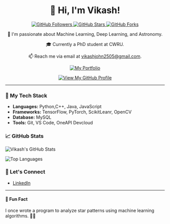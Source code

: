 <h1 align="center">👋 Hi, I'm Vikash!</h1>

<p align="center">
  <a href="https://github.com/vicky157" target="_blank">
    <img src="https://img.shields.io/github/followers/vicky157?label=Follow&style=social" alt="GitHub Followers" />
  </a>
  <a href="https://github.com/vicky157" target="_blank">
    <img src="https://img.shields.io/github/stars/vicky157/vicky157?style=social" alt="GitHub Stars" />
  </a>
  <a href="https://github.com/vicky157/vicky157" target="_blank">
    <img src="https://img.shields.io/github/forks/vicky157/vicky157?label=Forks&style=social" alt="GitHub Forks" />
  </a>
</p>

<p align="center">👀 I'm passionate about Machine Learning, Deep Learning, and Astronomy.</p>

<p align="center">🎓 Currently a PhD student at CWRU.</p>

<p align="center">📫 Reach me via email at <a href="mailto:vikashjohn2505@gmail.com">vikashjohn2505@gmail.com</a>.</p>

<p align="center">
  <a href="https://vicky157.github.io" target="_blank">
    <img src="https://img.shields.io/badge/Portfolio-Visit%20My%20Website-blue" alt="My Portfolio" />
  </a>
</p>

<div align="center">
  <a href="https://github.com/vicky157/vicky157">
    <img src="https://img.shields.io/badge/View%20My%20GitHub%20Profile-Explore%20More-brightgreen" alt="View My GitHub Profile" />
  </a>
</div>

---

### 🚀 My Tech Stack

- **Languages:** Python,C++, Java, JavaScript
- **Frameworks:** TensorFlow, PyTorch, ScikitLeanr, OpenCV
- **Database:** MySQL
- **Tools:** Git, VS Code, OneAPI Devcloud


### 📈 GitHub Stats

![Vikash's GitHub Stats](https://github-readme-stats.vercel.app/api?username=vicky157&show_icons=true&count_private=true&hide=contribs,issues&theme=radical)

![Top Languages](https://github-readme-stats.vercel.app/api/top-langs/?username=vicky157&layout=compact&theme=radical)

### 🤝 Let's Connect

- [LinkedIn](https://www.linkedin.com/in/vikash-singh-937aa7195/)

---

#### 📢 Fun Fact

I once wrote a program to analyze star patterns using machine learning algorithms. 🌌✨
